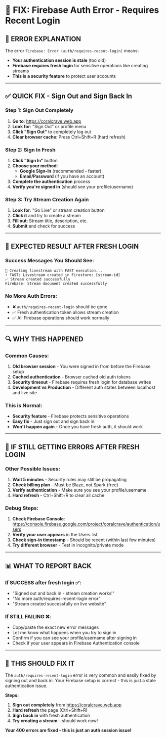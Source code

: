 # 🔐 FIX: Firebase Auth Error - Requires Recent Login

## 🚨 ERROR EXPLANATION

The error `Firebase: Error (auth/requires-recent-login)` means:
- **Your authentication session is stale** (too old)
- **Firebase requires fresh login** for sensitive operations like creating streams
- **This is a security feature** to protect user accounts

---

## ✅ QUICK FIX - Sign Out and Sign Back In

### Step 1: Sign Out Completely
1. **Go to**: https://coralcrave.web.app
2. **Look for**: "Sign Out" or profile menu
3. **Click "Sign Out"** to completely log out
4. **Clear browser cache**: Press Ctrl+Shift+R (hard refresh)

### Step 2: Sign In Fresh
1. **Click "Sign In"** button
2. **Choose your method**:
   - **Google Sign-In** (recommended - faster)
   - **Email/Password** (if you have an account)
3. **Complete the authentication** process
4. **Verify you're signed in** (should see your profile/username)

### Step 3: Try Stream Creation Again
1. **Look for**: "Go Live" or stream creation button
2. **Click it** and try to create a stream
3. **Fill out**: Stream title, description, etc.
4. **Submit** and check for success

---

## 🎯 EXPECTED RESULT AFTER FRESH LOGIN

### Success Messages You Should See:
```
🚀 Creating livestream with FAST execution...
⚡ FAST: Livestream created in Firestore: [stream-id]
✅ Stream created successfully
Firebase: Stream document created successfully
```

### No More Auth Errors:
- ❌ `auth/requires-recent-login` should be gone
- ✅ Fresh authentication token allows stream creation
- ✅ All Firebase operations should work normally

---

## 🔍 WHY THIS HAPPENED

### Common Causes:
1. **Old browser session** - You were signed in from before the Firebase setup
2. **Cached authentication** - Browser cached old auth tokens
3. **Security timeout** - Firebase requires fresh login for database writes
4. **Development vs Production** - Different auth states between localhost and live site

### This is Normal:
- **Security feature** - Firebase protects sensitive operations
- **Easy fix** - Just sign out and sign back in
- **Won't happen again** - Once you have fresh auth, it should work

---

## 🚨 IF STILL GETTING ERRORS AFTER FRESH LOGIN

### Other Possible Issues:
1. **Wait 5 minutes** - Security rules may still be propagating
2. **Check billing plan** - Must be Blaze, not Spark (free)
3. **Verify authentication** - Make sure you see your profile/username
4. **Hard refresh** - Ctrl+Shift+R to clear all cache

### Debug Steps:
1. **Check Firebase Console**: https://console.firebase.google.com/project/coralcrave/authentication/users
2. **Verify your user appears** in the Users list
3. **Check sign-in timestamp** - Should be recent (within last few minutes)
4. **Try different browser** - Test in incognito/private mode

---

## 📊 WHAT TO REPORT BACK

### If SUCCESS after fresh login ✅:
- "Signed out and back in - stream creation works!"
- "No more auth/requires-recent-login error"
- "Stream created successfully on live website"

### If STILL FAILING ❌:
- Copy/paste the exact new error messages
- Let me know what happens when you try to sign in
- Confirm if you can see your profile/username after signing in
- Check if your user appears in Firebase Authentication console

---

## 🎯 THIS SHOULD FIX IT

The `auth/requires-recent-login` error is very common and easily fixed by signing out and back in. Your Firebase setup is correct - this is just a stale authentication issue.

**Steps:**
1. **Sign out completely** from https://coralcrave.web.app
2. **Hard refresh** the page (Ctrl+Shift+R)
3. **Sign back in** with fresh authentication
4. **Try creating a stream** - should work now!

**Your 400 errors are fixed - this is just an auth session issue!**
